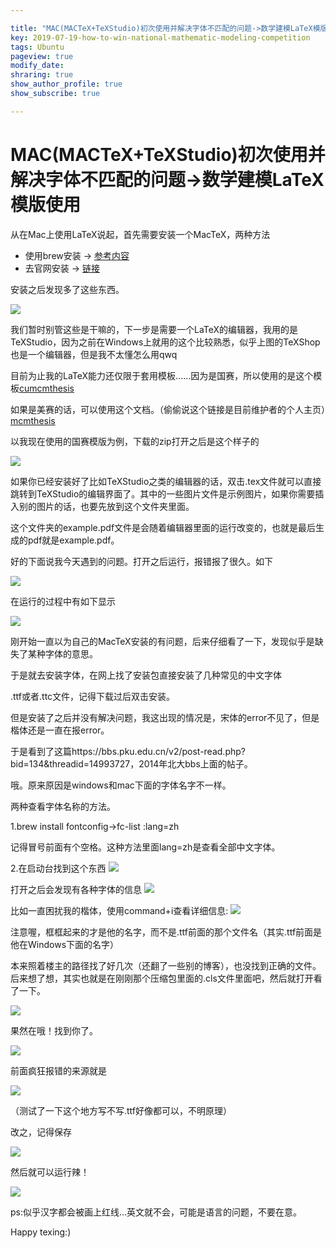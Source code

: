 ```yaml
---

title: "MAC(MACTeX+TeXStudio)初次使用并解决字体不匹配的问题->数学建模LaTeX模版使用"
key: 2019-07-19-how-to-win-national-mathematic-modeling-competition
tags: Ubuntu
pageview: true
modify_date: 
shraring: true
show_author_profile: true
show_subscribe: true

---
```


 
# MAC(MACTeX+TeXStudio)初次使用并解决字体不匹配的问题->数学建模LaTeX模版使用

从在Mac上使用LaTeX说起，首先需要安装一个MacTeX，两种方法

* 使用brew安装 -> [参考内容](https://www.douban.com/note/652845898/)
* 去官网安装 -> [链接]()

安装之后发现多了这些东西。

![](https://note.youdao.com/yws/api/personal/file/WEBa393c195f3392ad26c89f75ce695c511?method=download&shareKey=9d2a1d16f86c725e920488836e007b82)

我们暂时别管这些是干嘛的，下一步是需要一个LaTeX的编辑器，我用的是TeXStudio，因为之前在Windows上就用的这个比较熟悉，似乎上图的TeXShop也是一个编辑器，但是我不太懂怎么用qwq

目前为止我的LaTeX能力还仅限于套用模板......因为是国赛，所以使用的是这个模板[cumcmthesis](https://github.com/latexstudio/CUMCMThesis)

如果是美赛的话，可以使用这个文档。（偷偷说这个链接是目前维护者的个人主页）[mcmthesis](https://liam.page/2016/01/27/how-to-use-mcmthesis/)

以我现在使用的国赛模版为例，下载的zip打开之后是这个样子的

![](https://note.youdao.com/yws/api/personal/file/WEB517b46123d75dc4bab641c942fc24b45?method=download&shareKey=5887c53b8901a20d3bd3bb0945cc535c)

如果你已经安装好了比如TeXStudio之类的编辑器的话，双击.tex文件就可以直接跳转到TeXStudio的编辑界面了。其中的一些图片文件是示例图片，如果你需要插入别的图片的话，也要先放到这个文件夹里面。

这个文件夹的example.pdf文件是会随着编辑器里面的运行改变的，也就是最后生成的pdf就是example.pdf。

好的下面说我今天遇到的问题。打开之后运行，报错报了很久。如下

![](https://note.youdao.com/yws/api/personal/file/WEB71064e37ab8f7a60903724098267b4c8?method=download&shareKey=c80110e41e1830a0bf9c801ec7525ead)

在运行的过程中有如下显示

![](https://note.youdao.com/yws/api/personal/file/WEBe5147127329e9f7e65ed5cc62d203cc6?method=download&shareKey=cc9590809f31063858005e521cfd805a)

刚开始一直以为自己的MacTeX安装的有问题，后来仔细看了一下，发现似乎是缺失了某种字体的意思。

于是就去安装字体，在网上找了安装包直接安装了几种常见的中文字体 

.ttf或者.ttc文件，记得下载过后双击安装。

但是安装了之后并没有解决问题，我这出现的情况是，宋体的error不见了，但是楷体还是一直在报error。

于是看到了这篇https://bbs.pku.edu.cn/v2/post-read.php?bid=134&threadid=14993727，2014年北大bbs上面的帖子。

哦。原来原因是windows和mac下面的字体名字不一样。

两种查看字体名称的方法。

1.brew install fontconfig->fc-list :lang=zh

记得冒号前面有个空格。这种方法里面lang=zh是查看全部中文字体。

2.在启动台找到这个东西
![](https://note.youdao.com/yws/api/personal/file/WEBe7492a5d2367bc51892bb1ce310e9a86?method=download&shareKey=5ba5569507d6d49c08d5838e56017d19)

打开之后会发现有各种字体的信息
![](https://note.youdao.com/yws/api/personal/file/WEBdff5d33ffe9976eb636d4b5ea7e57da6?method=download&shareKey=5b2fc99354bd4b5560b3b4647ab188d7)

比如一直困扰我的楷体，使用command+i查看详细信息:
![](https://note.youdao.com/yws/api/personal/file/WEBb968e4a1e8ecbc4d8459858e8804bbd3?method=download&shareKey=65c347cdbbf2bf96f6f3aab0bfcac8ab)

注意喔，框框起来的才是他的名字，而不是.ttf前面的那个文件名（其实.ttf前面是他在Windows下面的名字）

 

本来照着楼主的路径找了好几次（还翻了一些别的博客），也没找到正确的文件。后来想了想，其实也就是在刚刚那个压缩包里面的.cls文件里面吧，然后就打开看了一下。

![](https://note.youdao.com/yws/api/personal/file/WEB434fe9a5c7e249d5bc8eb26428490545?method=download&shareKey=b927d7e975ae62f1d687af38ac7eaf34)

果然在哦！找到你了。

![](https://note.youdao.com/yws/api/personal/file/WEB0adcd11b4c7099cce78ca8c0c23f1cc6?method=download&shareKey=242da351d993576ccd98594e33de9239)

前面疯狂报错的来源就是

![](https://note.youdao.com/yws/api/personal/file/WEBb3515be59c4233a1f0bdce1d8c4e0ccd?method=download&shareKey=fb6bebf0347749557fa47a19afa40aee)

（测试了一下这个地方写不写.ttf好像都可以，不明原理）

改之，记得保存

![](https://note.youdao.com/yws/api/personal/file/WEB925fdd9dc2064857ff70e21a55426ff0?method=download&shareKey=4ecca01e802164268a620dde839ec07f)

然后就可以运行辣！

![](https://note.youdao.com/yws/api/personal/file/WEB3feb793a169e2821fad939bdaddf8451?method=download&shareKey=eb14a9c6112db8180ae7d8cd703384e8)

ps:似乎汉字都会被画上红线...英文就不会，可能是语言的问题，不要在意。

Happy texing:)
